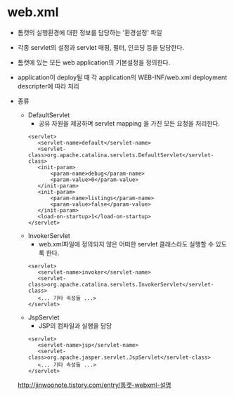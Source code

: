 # web.xml
 - 톰캣의 실행환경에 대한 정보를 담당하는 '환경설정' 파일
 - 각종 servlet의 설정과 servlet 매핑, 필터, 인코딩 등을 담당한다.
 - 톰캣에 있는 모든 web application의 기본설정을 정의한다.
 - application이 deploy될 때 각 application의 WEB-INF/web.xml deployment descripter에 따라 처리
 - 종류
 	 - DefaultServlet
 	 	 - 공유 자원을 제공하며 servlet mapping 을 가진 모든 요청을 처리한다. 
 	 	 ```
		<servlet>
		    <servlet-name>default</servlet-name>
		    <servlet-class>org.apache.catalina.servlets.DefaultServlet</servlet-class>
		    <init-param>
		        <param-name>debug</param-name>
		        <param-value>0</param-value>
		    </init-param>
		    <init-param>
		        <param-name>listings</param-name>
		        <param-value>false</param-value>
		    </init-param>
		    <load-on-startup>1</load-on-startup>
		</servlet>
		```	
 	 - InvokerServlet
 	 	 - web.xml파일에 정의되지 않은 어떠한 servlet 클래스라도 실행할 수 있도록 한다.
	 	 ```
	 	 <servlet>
		    <servlet-name>invoker</servlet-name>
		    <servlet-class>org.apache.catalina.servlets.InvokerServlet</servlet-class>
    		<... 기타 속성들 ...>
		 </servlet>
	 	 ```
	 - JspServlet
	 	 - JSP의 컴파일과 실행을 담당
	 	 ```
	 	 <servlet>
    		<servlet-name>jsp</servlet-name>
    		<servlet-class>org.apache.jasper.servlet.JspServlet</servlet-class>
    		<... 기타 속성들 ...>
		 </servlet>
	 	 ```




 	 http://jinwoonote.tistory.com/entry/톰캣-webxml-설명